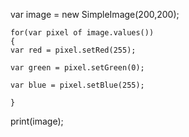

	
var image = new SimpleImage(200,200);

	for(var pixel of image.values())
	{
    var red = pixel.setRed(255);
    
	var green = pixel.setGreen(0);
    
	var blue = pixel.setBlue(255);

	}
	
print(image);
